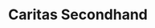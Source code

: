 ---
title: "Caritas Secondhand"
url: /zuerich/caritas-secondhand-birmensdorferstrasse/
shop: Kleidung
---